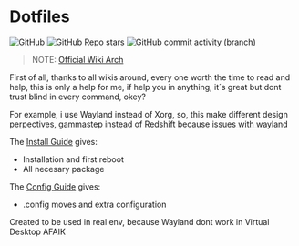 # Dotfiles
![GitHub](https://img.shields.io/github/license/DeathGabox/DotFiles?color=green&logo=GitBook&logoColor=red&style=for-the-badge)
![GitHub Repo stars](https://img.shields.io/github/stars/DeathGabox/DotFiles?color=9cf&label=Stars%20%3C3&logo=github&logoColor=black&style=for-the-badge)
![GitHub commit activity (branch)](https://img.shields.io/github/commit-activity/m/DeathGabox/DotFiles/main?color=blueviolet&label=Commit&logo=github&logoColor=black&style=for-the-badge)

> NOTE: [Official Wiki Arch](https://wiki.archlinux.org/)

First of all, thanks to all wikis around, every one worth the time to read and help, this is only a help for me, if help you in anything, it´s great but dont trust blind in every command, okey?

For example, i use Wayland instead of Xorg, so, this make different design perpectives, [gammastep](https://gitlab.com/chinstrap/gammastep) instead of [Redshift](https://github.com/jonls/redshift) because [issues with wayland](https://github.com/jonls/redshift/issues/55)

The [Install Guide](/installation-guide.md) gives:
- Installation and first reboot
- All necesary package

The [Config Guide](/configuration-guide.md) gives:
- .config moves and extra configuration

Created to be used in real env, because Wayland dont work in Virtual Desktop AFAIK

